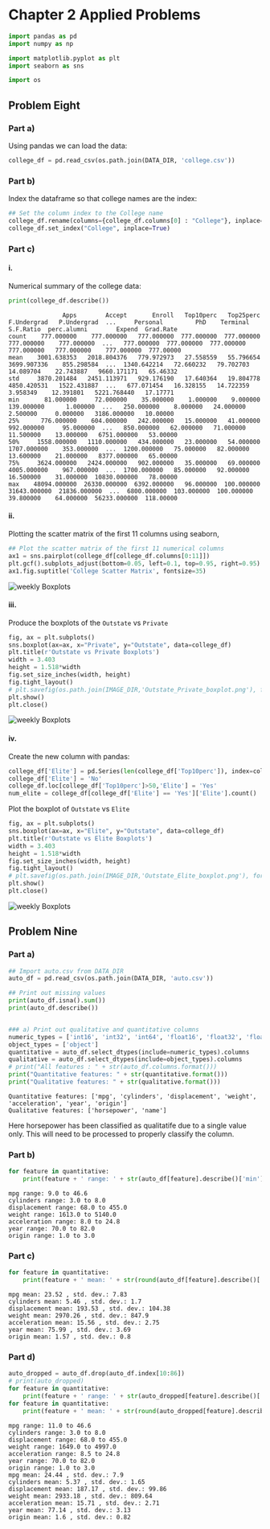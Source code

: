 # Chapter 2 Applied Problems
```python
import pandas as pd
import numpy as np

import matplotlib.pyplot as plt
import seaborn as sns

import os
```
## Problem Eight
### Part a)
Using pandas we can load the data:
```python
college_df = pd.read_csv(os.path.join(DATA_DIR, 'college.csv'))
```

### Part b)
Index the dataframe so that college names are the index:
```python
## Set the column index to the College name
college_df.rename(columns={college_df.columns[0] : "College"}, inplace=True)
college_df.set_index("College", inplace=True)
```

### Part c)
#### i.
Numerical summary of the college data:
```python
print(college_df.describe())
```

```
               Apps        Accept       Enroll   Top10perc   Top25perc   F.Undergrad   P.Undergrad  ...     Personal         PhD    Terminal   S.F.Ratio  perc.alumni        Expend  Grad.Rate
count    777.000000    777.000000   777.000000  777.000000  777.000000    777.000000    777.000000  ...   777.000000  777.000000  777.000000  777.000000   777.000000    777.000000  777.00000
mean    3001.638353   2018.804376   779.972973   27.558559   55.796654   3699.907336    855.298584  ...  1340.642214   72.660232   79.702703   14.089704    22.743887   9660.171171   65.46332
std     3870.201484   2451.113971   929.176190   17.640364   19.804778   4850.420531   1522.431887  ...   677.071454   16.328155   14.722359    3.958349    12.391801   5221.768440   17.17771
min       81.000000     72.000000    35.000000    1.000000    9.000000    139.000000      1.000000  ...   250.000000    8.000000   24.000000    2.500000     0.000000   3186.000000   10.00000
25%      776.000000    604.000000   242.000000   15.000000   41.000000    992.000000     95.000000  ...   850.000000   62.000000   71.000000   11.500000    13.000000   6751.000000   53.00000
50%     1558.000000   1110.000000   434.000000   23.000000   54.000000   1707.000000    353.000000  ...  1200.000000   75.000000   82.000000   13.600000    21.000000   8377.000000   65.00000
75%     3624.000000   2424.000000   902.000000   35.000000   69.000000   4005.000000    967.000000  ...  1700.000000   85.000000   92.000000   16.500000    31.000000  10830.000000   78.00000
max    48094.000000  26330.000000  6392.000000   96.000000  100.000000  31643.000000  21836.000000  ...  6800.000000  103.000000  100.000000   39.800000    64.000000  56233.000000  118.00000
```
#### ii.
Plotting the scatter matrix of the first 11 columns using seaborn,
```python
## Plot the scatter matrix of the first 11 numerical columns
ax1 = sns.pairplot(college_df[college_df.columns[0:11]])
plt.gcf().subplots_adjust(bottom=0.05, left=0.1, top=0.95, right=0.95)
ax1.fig.suptitle('College Scatter Matrix', fontsize=35)
```

<img src="../Images/Chapter2/college_scatter_matrix.png" alt="weekly Boxplots" title="Confusion matrix of the logistic regression results" />

#### iii.
Produce the boxplots of the `Outstate` vs `Private`
```python
fig, ax = plt.subplots()
sns.boxplot(ax=ax, x="Private", y="Outstate", data=college_df)
plt.title(r'Outstate vs Private Boxplots')
width = 3.403
height = 1.518*width
fig.set_size_inches(width, height)
fig.tight_layout()
# plt.savefig(os.path.join(IMAGE_DIR,'Outstate_Private_boxplot.png'), format='png', dpi=250)
plt.show()
plt.close()
```

<img src="../Images/Chapter2/Outstate_Private_boxplot.png" alt="weekly Boxplots" title="Confusion matrix of the logistic regression results" />

#### iv.
Create the new column with pandas:
```python
college_df['Elite'] = pd.Series(len(college_df['Top10perc']), index=college_df.index)
college_df['Elite'] = 'No'
college_df.loc[college_df['Top10perc']>50,'Elite'] = 'Yes'
num_elite = college_df[college_df['Elite'] == 'Yes']['Elite'].count()
```
Plot the boxplot of `Outstate` vs `Elite`
```python
fig, ax = plt.subplots()
sns.boxplot(ax=ax, x="Elite", y="Outstate", data=college_df)
plt.title(r'Outstate vs Elite Boxplots')
width = 3.403
height = 1.518*width
fig.set_size_inches(width, height)
fig.tight_layout()
# plt.savefig(os.path.join(IMAGE_DIR,'Outstate_Elite_boxplot.png'), format='png', dpi=250)
plt.show()
plt.close()
```

<img src="../Images/Chapter2/Outstate_Elite_boxplot.png" alt="weekly Boxplots" title="Confusion matrix of the logistic regression results" />

## Problem Nine
### Part a)
```python
## Import auto.csv from DATA_DIR
auto_df = pd.read_csv(os.path.join(DATA_DIR, 'auto.csv'))

## Print out missing values
print(auto_df.isna().sum())
print(auto_df.describe())


### a) Print out qualitative and quantitative columns
numeric_types = ['int16', 'int32', 'int64', 'float16', 'float32', 'float64']
object_types = ['object']
quantitative = auto_df.select_dtypes(include=numeric_types).columns
qualitative = auto_df.select_dtypes(include=object_types).columns
# print("All features : " + str(auto_df.columns.format()))
print("Quantitative features: " + str(quantitative.format()))
print("Qualitative features: " + str(qualitative.format()))
```

```
Quantitative features: ['mpg', 'cylinders', 'displacement', 'weight', 'acceleration', 'year', 'origin']
Qualitative features: ['horsepower', 'name']
```
Here horsepower has been classified as qualitatife due to a single value only. This will need to be processed to properly classify the column.

### Part b)
```python
for feature in quantitative:
    print(feature + ' range: ' + str(auto_df[feature].describe()['min']) + ' to ' +              str(auto_df[feature].describe()['max']))
```

```
mpg range: 9.0 to 46.6
cylinders range: 3.0 to 8.0
displacement range: 68.0 to 455.0
weight range: 1613.0 to 5140.0
acceleration range: 8.0 to 24.8
year range: 70.0 to 82.0
origin range: 1.0 to 3.0
```

### Part c)
```python
for feature in quantitative:
    print(feature + ' mean: ' + str(round(auto_df[feature].describe()['mean'], 2)) + ' , std. dev.: ' + str(round(auto_df[feature].describe()['std'], 2)))
```

```
mpg mean: 23.52 , std. dev.: 7.83
cylinders mean: 5.46 , std. dev.: 1.7
displacement mean: 193.53 , std. dev.: 104.38
weight mean: 2970.26 , std. dev.: 847.9
acceleration mean: 15.56 , std. dev.: 2.75
year mean: 75.99 , std. dev.: 3.69
origin mean: 1.57 , std. dev.: 0.8
```

### Part d)
```python
auto_dropped = auto_df.drop(auto_df.index[10:86])
# print(auto_dropped)
for feature in quantitative:
    print(feature + ' range: ' + str(auto_dropped[feature].describe()['min']) + ' to ' +              str(auto_dropped[feature].describe()['max']))
for feature in quantitative:
    print(feature + ' mean: ' + str(round(auto_dropped[feature].describe()['mean'], 2)) + ' , std. dev.: ' + str(round(auto_dropped[feature].describe()['std'], 2)))
```

```
mpg range: 11.0 to 46.6
cylinders range: 3.0 to 8.0
displacement range: 68.0 to 455.0
weight range: 1649.0 to 4997.0
acceleration range: 8.5 to 24.8
year range: 70.0 to 82.0
origin range: 1.0 to 3.0
mpg mean: 24.44 , std. dev.: 7.9
cylinders mean: 5.37 , std. dev.: 1.65
displacement mean: 187.17 , std. dev.: 99.86
weight mean: 2933.18 , std. dev.: 809.64
acceleration mean: 15.71 , std. dev.: 2.71
year mean: 77.14 , std. dev.: 3.13
origin mean: 1.6 , std. dev.: 0.82
```
